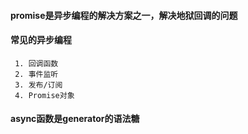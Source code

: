 #### promise是异步编程的解决方案之一，解决地狱回调的问题
#### 常见的异步编程
     1. 回调函数
     2. 事件监听
     3. 发布/订阅
     4. Promise对象
#### async函数是generator的语法糖
